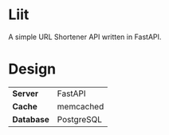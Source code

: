 # Liit 
A simple URL Shortener API written in FastAPI.

# Design
|               |            |
|---------------|------------|
| **Server**    | FastAPI    |
| **Cache**     | memcached  |
| **Database**  | PostgreSQL |
